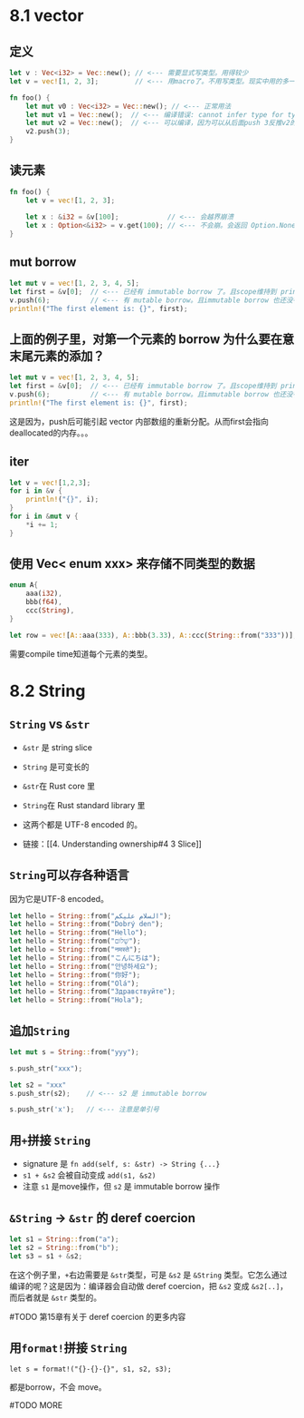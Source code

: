 # 8.1 vector
## 定义
``` rust
let v : Vec<i32> = Vec::new(); // <--- 需要显式写类型。用得较少
let v = vec![1, 2, 3];         // <--- 用macro了。不用写类型。现实中用的多一些。
```

``` rust
fn foo() {
    let mut v0 : Vec<i32> = Vec::new(); // <--- 正常用法
    let mut v1 = Vec::new();  // <--- 编译错误: cannot infer type for type parameter `T`
    let mut v2 = Vec::new();  // <--- 可以编译，因为可以从后面push 3反推v2的类型
    v2.push(3);
}
```

## 读元素
``` rust
fn foo() {
	let v = vec![1, 2, 3];
	
	let x : &i32 = &v[100];            // <--- 会越界崩溃
	let x : Option<&i32> = v.get(100); // <--- 不会崩。会返回 Option.None
}
```

## mut borrow
``` rust
let mut v = vec![1, 2, 3, 4, 5];
let first = &v[0];  // <--- 已经有 immutable borrow 了。且scope维持到 println 那一行。
v.push(6);          // <--- 有 mutable borrow。且immutable borrow 也还没有drop。就挂了。
println!("The first element is: {}", first);
```

## 上面的例子里，对第一个元素的 borrow 为什么要在意末尾元素的添加？
``` rust
let mut v = vec![1, 2, 3, 4, 5];
let first = &v[0];  // <--- 已经有 immutable borrow 了。且scope维持到 println 那一行。
v.push(6);          // <--- 有 mutable borrow。且immutable borrow 也还没有drop。就挂了。
println!("The first element is: {}", first);
```
这是因为，push后可能引起 vector 内部数组的重新分配。从而first会指向deallocated的内存。。。

## iter
``` rust
let v = vec![1,2,3];
for i in &v {
	println!("{}", i);
}
for i in &mut v {
	*i += 1;
}
```

## 使用 Vec< enum xxx> 来存储不同类型的数据
``` rust
enum A{
    aaa(i32),
    bbb(f64),
    ccc(String),
}

let row = vec![A::aaa(333), A::bbb(3.33), A::ccc(String::from("333"))];
```
需要compile time知道每个元素的类型。

# 8.2 String

## `String` vs `&str`
- `&str` 是 string slice
- `String` 是可变长的

- `&str`在 Rust core 里
- `String`在 Rust standard library 里

- 这两个都是 UTF-8 encoded 的。
- 链接：[[4. Understanding ownership#4 3 Slice]]

## `String`可以存各种语言
因为它是UTF-8 encoded。
``` rust
let hello = String::from("السلام عليكم");
let hello = String::from("Dobrý den");
let hello = String::from("Hello");
let hello = String::from("שָׁלוֹם");
let hello = String::from("नमस्ते");
let hello = String::from("こんにちは");
let hello = String::from("안녕하세요");
let hello = String::from("你好");
let hello = String::from("Olá");
let hello = String::from("Здравствуйте");
let hello = String::from("Hola");
```

## 追加`String`
``` rust
let mut s = String::from("yyy");

s.push_str("xxx");

let s2 = "xxx"
s.push_str(s2);    // <--- s2 是 immutable borrow

s.push_str('x');   // <--- 注意是单引号
```

## 用`+`拼接 `String`
- signature 是 `fn add(self, s: &str) -> String {...}`
- `s1 + &s2` 会被自动变成 `add(s1, &s2)`
- 注意 `s1` 是move操作，但 `s2` 是 immutable borrow 操作

## `&String` -> `&str` 的 deref coercion
``` rust
let s1 = String::from("a");
let s2 = String::from("b");
let s3 = s1 + &s2;
```
在这个例子里，`+`右边需要是 `&str`类型，可是 `&s2` 是 `&String` 类型。它怎么通过编译的呢？这是因为：编译器会自动做 deref coercion，把 `&s2` 变成 `&s2[..]`，而后者就是 `&str` 类型的。

#TODO 第15章有关于 deref coercion 的更多内容

## 用`format!`拼接 `String`
`let s = format!("{}-{}-{}", s1, s2, s3);`

都是borrow，不会 move。

#TODO MORE